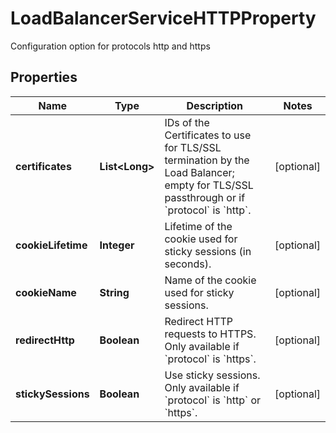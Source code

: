 

# LoadBalancerServiceHTTPProperty

Configuration option for protocols http and https

## Properties

| Name | Type | Description | Notes |
|------------ | ------------- | ------------- | -------------|
|**certificates** | **List&lt;Long&gt;** | IDs of the Certificates to use for TLS/SSL termination by the Load Balancer; empty for TLS/SSL passthrough or if &#x60;protocol&#x60; is &#x60;http&#x60;. |  [optional] |
|**cookieLifetime** | **Integer** | Lifetime of the cookie used for sticky sessions (in seconds). |  [optional] |
|**cookieName** | **String** | Name of the cookie used for sticky sessions. |  [optional] |
|**redirectHttp** | **Boolean** | Redirect HTTP requests to HTTPS. Only available if &#x60;protocol&#x60; is &#x60;https&#x60;. |  [optional] |
|**stickySessions** | **Boolean** | Use sticky sessions. Only available if &#x60;protocol&#x60; is &#x60;http&#x60; or &#x60;https&#x60;. |  [optional] |




